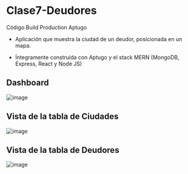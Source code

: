 # Clase7-Deudores
 Código Build Production Aptugo
 
 * Aplicación que muestra la ciudad de un deudor, posicionada en un mapa.
 
 * Íntegramente construida con Aptugo y el stack MERN (MongoDB, Express, React y Node JS)
 
 ## Dashboard
![image](https://user-images.githubusercontent.com/95258782/214209982-c616a367-a077-4796-8bd3-33197a2f8847.png)

## Vista de la tabla de Ciudades
![image](https://user-images.githubusercontent.com/95258782/214210048-513b712a-76a5-4f22-b53e-7df35bf328fc.png)

## Vista de la tabla de Deudores
![image](https://user-images.githubusercontent.com/95258782/214210082-e5e9b92c-e813-4748-b5c8-7bd280d74442.png)
